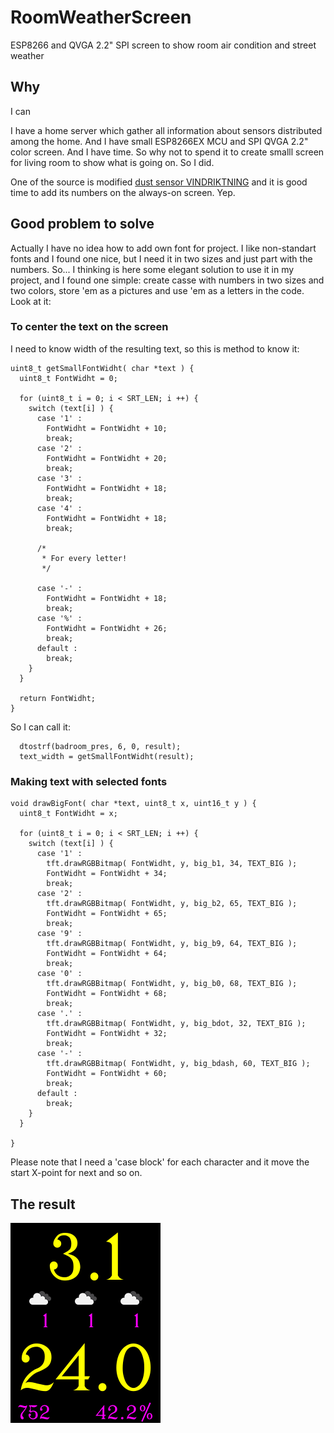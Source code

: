 # RoomWeatherScreen
ESP8266 and QVGA 2.2" SPI screen to show room air condition and street weather

## Why

I can

I have a home server which gather all information about sensors distributed among the home. And I have small ESP8266EX MCU and SPI QVGA 2.2" color screen. And I have time. So why not to spend it to create smalll screen for living room to show what is going on. So I did.

One of the source is modified [dust sensor VINDRIKTNING](https://github.com/katurov/VINDRIKTNING-upgrade) and it is good time to add its numbers on the always-on screen. Yep.

## Good problem to solve

Actually I have no idea how to add own font for project. I like non-standart fonts and I found one nice, but I need it in two sizes and just part with the numbers. So... I thinking is here some elegant solution to use it in my project, and I found one simple: create casse with numbers in two sizes and two colors, store 'em as a pictures and use 'em as a letters in the code. Look at it:

### To center the text on the screen
I need to know width of the resulting text, so this is method to know it:
```
uint8_t getSmallFontWidht( char *text ) {
  uint8_t FontWidht = 0;

  for (uint8_t i = 0; i < SRT_LEN; i ++) {
    switch (text[i] ) {
      case '1' :
        FontWidht = FontWidht + 10;
        break;
      case '2' :
        FontWidht = FontWidht + 20;
        break;
      case '3' :
        FontWidht = FontWidht + 18;
        break;
      case '4' :
        FontWidht = FontWidht + 18;
        break;
      
      /*
       * For every letter!
       */ 
      
      case '-' :
        FontWidht = FontWidht + 18;
        break;
      case '%' :
        FontWidht = FontWidht + 26;
        break;
      default :
        break;
    }
  }

  return FontWidht;
}

```
So I can call it: 
```
  dtostrf(badroom_pres, 6, 0, result);
  text_width = getSmallFontWidht(result);
```

### Making text with selected fonts
```
void drawBigFont( char *text, uint8_t x, uint16_t y ) {
  uint8_t FontWidht = x;

  for (uint8_t i = 0; i < SRT_LEN; i ++) {
    switch (text[i] ) {
      case '1' :
        tft.drawRGBBitmap( FontWidht, y, big_b1, 34, TEXT_BIG );
        FontWidht = FontWidht + 34;
        break;
      case '2' :
        tft.drawRGBBitmap( FontWidht, y, big_b2, 65, TEXT_BIG );
        FontWidht = FontWidht + 65;
        break;
      case '9' :
        tft.drawRGBBitmap( FontWidht, y, big_b9, 64, TEXT_BIG );
        FontWidht = FontWidht + 64;
        break;
      case '0' :
        tft.drawRGBBitmap( FontWidht, y, big_b0, 68, TEXT_BIG );
        FontWidht = FontWidht + 68;
        break;
      case '.' :
        tft.drawRGBBitmap( FontWidht, y, big_bdot, 32, TEXT_BIG );
        FontWidht = FontWidht + 32;
        break;
      case '-' :
        tft.drawRGBBitmap( FontWidht, y, big_bdash, 60, TEXT_BIG );
        FontWidht = FontWidht + 60;
        break;
      default :
        break;
    }
  }

}
```
Please note that I need a 'case block' for each character and it move the start X-point for next and so on.

## The result
![result](https://github.com/katurov/RoomWeatherScreen/blob/main/Media/big.png)
